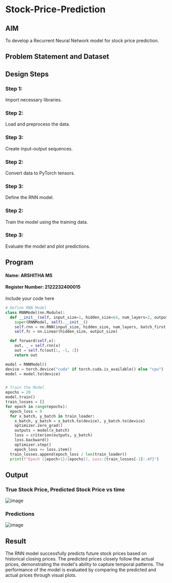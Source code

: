 # Stock-Price-Prediction


## AIM

To develop a Recurrent Neural Network model for stock price prediction.

## Problem Statement and Dataset


## Design Steps

### Step 1:
Import necessary libraries.

### Step 2:
Load and preprocess the data.

### Step 3:
Create input-output sequences.

### Step 2:
Convert data to PyTorch tensors.

### Step 3:
Define the RNN model.

### Step 2:
Train the model using the training data.

### Step 3:
Evaluate the model and plot predictions.

## Program
#### Name: ARSHITHA MS
#### Register Number: 2122232400015
Include your code here
```Python 
# Define RNN Model
class RNNModel(nn.Module):
  def __init__(self, input_size=1, hidden_size=64, num_layers=2, output_size=1):
    super(RNNModel, self).__init__()
    self.rnn = nn.RNN(input_size, hidden_size, num_layers, batch_first = True)
    self.fc = nn.Linear(hidden_size, output_size)

  def forward(self,x):
    out, _ = self.rnn(x)
    out = self.fc(out[:, -1, :])
    return out

model = RNNModel()
device = torch.device("cuda" if torch.cuda.is_available() else "cpu")
model = model.to(device)


# Train the Model
epochs = 20
model.train()
train_losses = []
for epoch in range(epochs):
  epoch_loss = 0
  for x_batch, y_batch in train_loader:
    x_batch, y_batch = x_batch.to(device), y_batch.to(device)
    optimizer.zero_grad()
    outputs = model(x_batch)
    loss = criterion(outputs, y_batch)
    loss.backward()
    optimizer.step()
    epoch_loss += loss.item()
  train_losses.append(epoch_loss / len(train_loader))
  print(f"Epoch [{epoch+1}/{epochs}], Loss:{train_losses[-1]:.4f}")
```

## Output

### True Stock Price, Predicted Stock Price vs time

![image](https://github.com/user-attachments/assets/9cab6704-4b47-4c77-a4c3-f7a981dcfd63)


### Predictions 

![image](https://github.com/user-attachments/assets/778cbe34-b940-4ad8-a20b-4e372fd38687)


## Result
The RNN model successfully predicts future stock prices based on historical closing prices. The predicted prices closely follow the actual prices, demonstrating the model's ability to capture temporal patterns. The performance of the model is evaluated by comparing the predicted and actual prices through visual plots.

